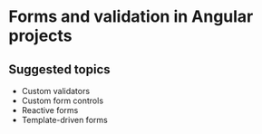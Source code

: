 # Forms and validation in Angular projects

## Suggested topics
- Custom validators
- Custom form controls
- Reactive forms
- Template-driven forms

